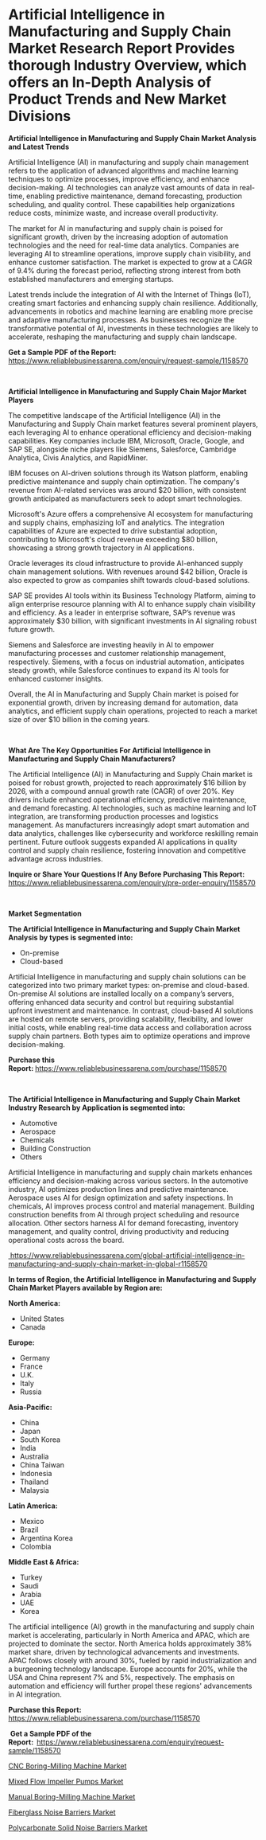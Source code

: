 <p><h1>Artificial Intelligence in Manufacturing and Supply Chain Market Research Report Provides thorough Industry Overview, which offers an In-Depth Analysis of Product Trends and New Market Divisions</h1></p><p><strong>Artificial Intelligence in Manufacturing and Supply Chain Market Analysis and Latest Trends</strong></p>
<p><p>Artificial Intelligence (AI) in manufacturing and supply chain management refers to the application of advanced algorithms and machine learning techniques to optimize processes, improve efficiency, and enhance decision-making. AI technologies can analyze vast amounts of data in real-time, enabling predictive maintenance, demand forecasting, production scheduling, and quality control. These capabilities help organizations reduce costs, minimize waste, and increase overall productivity.</p><p>The market for AI in manufacturing and supply chain is poised for significant growth, driven by the increasing adoption of automation technologies and the need for real-time data analytics. Companies are leveraging AI to streamline operations, improve supply chain visibility, and enhance customer satisfaction. The market is expected to grow at a CAGR of 9.4% during the forecast period, reflecting strong interest from both established manufacturers and emerging startups.</p><p>Latest trends include the integration of AI with the Internet of Things (IoT), creating smart factories and enhancing supply chain resilience. Additionally, advancements in robotics and machine learning are enabling more precise and adaptive manufacturing processes. As businesses recognize the transformative potential of AI, investments in these technologies are likely to accelerate, reshaping the manufacturing and supply chain landscape.</p></p>
<p><strong>Get a Sample PDF of the Report:&nbsp;</strong> <a href="https://www.reliablebusinessarena.com/enquiry/request-sample/1158570?utm_campaign=1337&utm_medium=2&utm_source=Github&utm_content=ia&utm_term=11102024&utm_id=artificial-intelligence-in-manufacturing-and-supply-chain">https://www.reliablebusinessarena.com/enquiry/request-sample/1158570</a></p>
<p>&nbsp;</p>
<p><strong>Artificial Intelligence in Manufacturing and Supply Chain Major Market Players</strong></p>
<p><p>The competitive landscape of the Artificial Intelligence (AI) in the Manufacturing and Supply Chain market features several prominent players, each leveraging AI to enhance operational efficiency and decision-making capabilities. Key companies include IBM, Microsoft, Oracle, Google, and SAP SE, alongside niche players like Siemens, Salesforce, Cambridge Analytica, Civis Analytics, and RapidMiner.</p><p>IBM focuses on AI-driven solutions through its Watson platform, enabling predictive maintenance and supply chain optimization. The company's revenue from AI-related services was around $20 billion, with consistent growth anticipated as manufacturers seek to adopt smart technologies.</p><p>Microsoft's Azure offers a comprehensive AI ecosystem for manufacturing and supply chains, emphasizing IoT and analytics. The integration capabilities of Azure are expected to drive substantial adoption, contributing to Microsoft's cloud revenue exceeding $80 billion, showcasing a strong growth trajectory in AI applications.</p><p>Oracle leverages its cloud infrastructure to provide AI-enhanced supply chain management solutions. With revenues around $42 billion, Oracle is also expected to grow as companies shift towards cloud-based solutions.</p><p>SAP SE provides AI tools within its Business Technology Platform, aiming to align enterprise resource planning with AI to enhance supply chain visibility and efficiency. As a leader in enterprise software, SAP’s revenue was approximately $30 billion, with significant investments in AI signaling robust future growth.</p><p>Siemens and Salesforce are investing heavily in AI to empower manufacturing processes and customer relationship management, respectively. Siemens, with a focus on industrial automation, anticipates steady growth, while Salesforce continues to expand its AI tools for enhanced customer insights.</p><p>Overall, the AI in Manufacturing and Supply Chain market is poised for exponential growth, driven by increasing demand for automation, data analytics, and efficient supply chain operations, projected to reach a market size of over $10 billion in the coming years.</p></p>
<p>&nbsp;</p>
<p><strong>What Are The Key Opportunities For Artificial Intelligence in Manufacturing and Supply Chain Manufacturers?</strong></p>
<p><p>The Artificial Intelligence (AI) in Manufacturing and Supply Chain market is poised for robust growth, projected to reach approximately $16 billion by 2026, with a compound annual growth rate (CAGR) of over 20%. Key drivers include enhanced operational efficiency, predictive maintenance, and demand forecasting. AI technologies, such as machine learning and IoT integration, are transforming production processes and logistics management. As manufacturers increasingly adopt smart automation and data analytics, challenges like cybersecurity and workforce reskilling remain pertinent. Future outlook suggests expanded AI applications in quality control and supply chain resilience, fostering innovation and competitive advantage across industries.</p></p>
<p><strong>Inquire or Share Your Questions If Any Before Purchasing This Report:</strong> <a href="https://www.reliablebusinessarena.com/enquiry/pre-order-enquiry/1158570?utm_campaign=1337&utm_medium=2&utm_source=Github&utm_content=ia&utm_term=11102024&utm_id=artificial-intelligence-in-manufacturing-and-supply-chain">https://www.reliablebusinessarena.com/enquiry/pre-order-enquiry/1158570</a></p>
<p>&nbsp;</p>
<p><strong>Market Segmentation</strong></p>
<p><strong>The Artificial Intelligence in Manufacturing and Supply Chain Market Analysis by types is segmented into:</strong></p>
<p><ul><li>On-premise</li><li>Cloud-based</li></ul></p>
<p><p>Artificial Intelligence in manufacturing and supply chain solutions can be categorized into two primary market types: on-premise and cloud-based. On-premise AI solutions are installed locally on a company’s servers, offering enhanced data security and control but requiring substantial upfront investment and maintenance. In contrast, cloud-based AI solutions are hosted on remote servers, providing scalability, flexibility, and lower initial costs, while enabling real-time data access and collaboration across supply chain partners. Both types aim to optimize operations and improve decision-making.</p></p>
<p><strong>Purchase this Report:&nbsp;</strong><a href="https://www.reliablebusinessarena.com/purchase/1158570?utm_campaign=1337&utm_medium=2&utm_source=Github&utm_content=ia&utm_term=11102024&utm_id=artificial-intelligence-in-manufacturing-and-supply-chain">https://www.reliablebusinessarena.com/purchase/1158570</a></p>
<p>&nbsp;</p>
<p><strong>The Artificial Intelligence in Manufacturing and Supply Chain Market Industry Research by Application is segmented into:</strong></p>
<p><ul><li>Automotive</li><li>Aerospace</li><li>Chemicals</li><li>Building Construction</li><li>Others</li></ul></p>
<p><p>Artificial Intelligence in manufacturing and supply chain markets enhances efficiency and decision-making across various sectors. In the automotive industry, AI optimizes production lines and predictive maintenance. Aerospace uses AI for design optimization and safety inspections. In chemicals, AI improves process control and material management. Building construction benefits from AI through project scheduling and resource allocation. Other sectors harness AI for demand forecasting, inventory management, and quality control, driving productivity and reducing operational costs across the board.</p></p>
<p><a href="https://www.reliablebusinessarena.com/global-artificial-intelligence-in-manufacturing-and-supply-chain-market-in-global-r1158570?utm_campaign=1337&utm_medium=2&utm_source=Github&utm_content=ia&utm_term=11102024&utm_id=artificial-intelligence-in-manufacturing-and-supply-chain">&nbsp;https://www.reliablebusinessarena.com/global-artificial-intelligence-in-manufacturing-and-supply-chain-market-in-global-r1158570</a></p>
<p><strong>In terms of Region, the Artificial Intelligence in Manufacturing and Supply Chain Market Players available by Region are:</strong></p>
<p>
    <p> <strong> North America: </strong>
        <ul>
            <li>United States</li>
            <li>Canada</li>
        </ul>
        </p> 
    <p> <strong> Europe: </strong>
        <ul>
            <li>Germany</li>
            <li>France</li>
            <li>U.K.</li>
            <li>Italy</li>
            <li>Russia</li>
        </ul>
        </p> 
    <p> <strong> Asia-Pacific: </strong>
        <ul>
            <li>China</li>
            <li>Japan</li>
            <li>South Korea</li>
            <li>India</li>
            <li>Australia</li>
            <li>China Taiwan</li>
            <li>Indonesia</li>
            <li>Thailand</li>
            <li>Malaysia</li>
        </ul>
        </p> 
    <p> <strong> Latin America: </strong>
        <ul>
            <li>Mexico</li>
            <li>Brazil</li>
            <li>Argentina Korea</li>
            <li>Colombia</li>
        </ul>
        </p> 
    <p> <strong> Middle East & Africa: </strong>
        <ul>
            <li>Turkey</li>
            <li>Saudi</li>
            <li>Arabia</li>
            <li>UAE</li>
            <li>Korea</li>
        </ul>
    </p>
    </p>
<p><p>The artificial intelligence (AI) growth in the manufacturing and supply chain market is accelerating, particularly in North America and APAC, which are projected to dominate the sector. North America holds approximately 38% market share, driven by technological advancements and investments. APAC follows closely with around 30%, fueled by rapid industrialization and a burgeoning technology landscape. Europe accounts for 20%, while the USA and China represent 7% and 5%, respectively. The emphasis on automation and efficiency will further propel these regions' advancements in AI integration.</p></p>
<p><strong>Purchase this Report: </strong><a href="https://www.reliablebusinessarena.com/purchase/1158570?utm_campaign=1337&utm_medium=2&utm_source=Github&utm_content=ia&utm_term=11102024&utm_id=artificial-intelligence-in-manufacturing-and-supply-chain">https://www.reliablebusinessarena.com/purchase/1158570</a></p>
<p>&nbsp;<strong>Get a Sample PDF of the Report:&nbsp;&nbsp;</strong><a href="https://www.reliablebusinessarena.com/enquiry/request-sample/1158570?utm_campaign=1337&utm_medium=2&utm_source=Github&utm_content=ia&utm_term=11102024&utm_id=artificial-intelligence-in-manufacturing-and-supply-chain">https://www.reliablebusinessarena.com/enquiry/request-sample/1158570</a></p>
<p><strong></strong></p>
<p><p><a href="https://www.linkedin.com/pulse/cnc-boring-milling-machine-market-size-share-analysis-growth-gc8ic?utm_campaign=1337&utm_medium=2&utm_source=Github&utm_content=ia&utm_term=11102024&utm_id=artificial-intelligence-in-manufacturing-and-supply-chain">CNC Boring-Milling Machine Market</a></p><p><a href="https://www.linkedin.com/pulse/navigating-change-mixed-flow-impeller-pumps-landscapes-metamorphosis-1wguc?utm_campaign=1337&utm_medium=2&utm_source=Github&utm_content=ia&utm_term=11102024&utm_id=artificial-intelligence-in-manufacturing-and-supply-chain">Mixed Flow Impeller Pumps Market</a></p><p><a href="https://www.linkedin.com/pulse/strategic-forecast-manual-boring-milling-machine-market-growth-y9lfc?utm_campaign=1337&utm_medium=2&utm_source=Github&utm_content=ia&utm_term=11102024&utm_id=artificial-intelligence-in-manufacturing-and-supply-chain">Manual Boring-Milling Machine Market</a></p><p><a href="https://www.linkedin.com/pulse/insights-fiberglass-noise-barriers-industry-market-financial-cq98c?utm_campaign=1337&utm_medium=2&utm_source=Github&utm_content=ia&utm_term=11102024&utm_id=artificial-intelligence-in-manufacturing-and-supply-chain">Fiberglass Noise Barriers Market</a></p><p><a href="https://www.linkedin.com/pulse/market-forecasting-change-global-polycarbonate-solid-noise-l0s5c?utm_campaign=1337&utm_medium=2&utm_source=Github&utm_content=ia&utm_term=11102024&utm_id=artificial-intelligence-in-manufacturing-and-supply-chain">Polycarbonate Solid Noise Barriers Market</a></p></p>